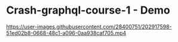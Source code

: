 # Crash-graphql-course-1 - Demo


https://user-images.githubusercontent.com/28400751/202917598-51ed02b8-0668-48c1-a096-0aa938caf705.mp4


